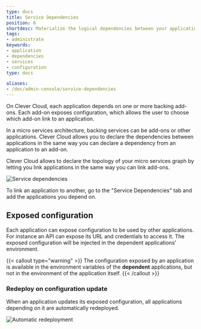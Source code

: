 ```yaml
---
type: docs
title: Service Dependencies
position: 6
shortdesc: Materialize the logical dependencies between your applications with service dependencies
tags:
- administrate
keywords:
- application
- dependencies
- services
- configuration
type: docs

aliases:
- /doc/admin-console/service-dependencies
---
```


On Clever Cloud, each application depends on one or more backing add-ons. Each
add-on exposes configuration, which allows the user to choose which add-on link
to an application.

In a micro services architecture, backing services can be add-ons or other
applications. Clever Cloud allows you to declare the dependencies between
applications in the same way you can declare a dependency from an application
to an add-on.

Clever Cloud allows to declare the topology of your micro services graph by
letting you link applications in the same way you can link add-ons.

![Service dependencies](/images/doc/service-dependencies-example.png "Service dependencies")

To link an application to another, go to the "Service Dependencies" tab and
add the applications you depend on.

## Exposed configuration

Each application can expose configuration to be used by other applications.
For instance an API can expose its URL and credentials to access it. The
exposed configuration will be injected in the dependent applications'
environment.

{{< callout type="warning" >}}
The configuration exposed by an application is available in the environment variables of the **dependent** applications, but not in the environment of the application itself.
{{< /callout >}}

### Redeploy on configuration update

When an application updates its exposed configuration, all applications
depending on it are automatically redeployed.

![Automatic redeployment](/images/doc/service-dependencies-config-update.png "Automatic redeployment")
